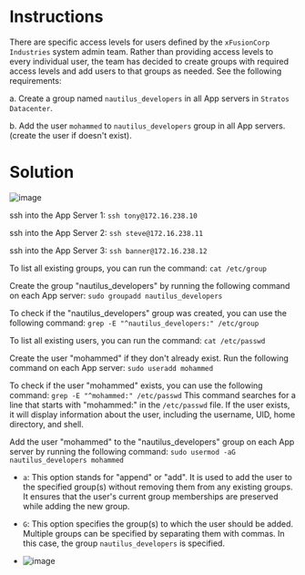 # Instructions

There are specific access levels for users defined by the `xFusionCorp Industries`
 system admin team. Rather than providing access levels to every 
individual user, the team has decided to create groups with required 
access levels and add users to that groups as needed. See the following 
requirements:

a. Create a group  named `nautilus_developers` in all App servers in `Stratos Datacenter`.

b. Add the user `mohammed` to  `nautilus_developers` group in all App servers. (create the user if doesn't exist).

# Solution

![image](https://github.com/janaom/KodeKloud-Engineer-2.0/assets/83917694/cf43e37f-acd8-4c66-bda3-1415c72bf481)

ssh into the App Server 1: `ssh tony@172.16.238.10`

ssh into the App Server 2: `ssh steve@172.16.238.11`

ssh into the App Server 3: `ssh banner@172.16.238.12`

To list all existing groups, you can run the command: `cat /etc/group`

Create the group "nautilus_developers" by running the following command on each App server:  `sudo groupadd nautilus_developers`

To check if the "nautilus_developers" group was created, you can use the following command: `grep -E "^nautilus_developers:" /etc/group`

To list all existing users, you can run the command: `cat /etc/passwd`

Create the user "mohammed" if they don't already exist. Run the following command on each App server: `sudo useradd mohammed`

To check if the user "mohammed" exists, you can use the following command: `grep -E "^mohammed:" /etc/passwd` This command searches for a line that starts with "mohammed:" in the `/etc/passwd` file. If the user exists, it will display information about the user, including the username, UID, home directory, and shell.

Add the user "mohammed" to the "nautilus_developers" group on each App server by running the following command: `sudo usermod -aG nautilus_developers mohammed`

- `a`: This option stands for "append" or "add". It is used to add the user to the specified group(s) without removing them from any existing groups. It ensures that the user's current group memberships are preserved while adding the new group.
- `G`: This option specifies the group(s) to which the user should be added. Multiple groups can be specified by separating them with commas. In this case, the group `nautilus_developers` is specified.


- ![image](https://github.com/janaom/KodeKloud-Engineer-2.0/assets/83917694/e5bc2468-ace7-451c-aef5-b6f2bf8337b2)
